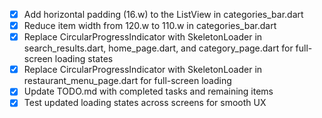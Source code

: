 - [x] Add horizontal padding (16.w) to the ListView in categories_bar.dart
- [x] Reduce item width from 120.w to 110.w in categories_bar.dart
- [x] Replace CircularProgressIndicator with SkeletonLoader in search_results.dart, home_page.dart, and category_page.dart for full-screen loading states
- [x] Replace CircularProgressIndicator with SkeletonLoader in restaurant_menu_page.dart for full-screen loading
- [x] Update TODO.md with completed tasks and remaining items
- [x] Test updated loading states across screens for smooth UX
